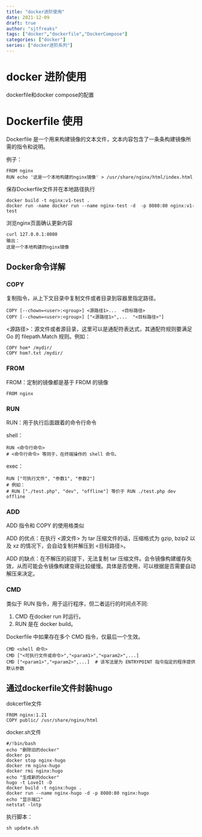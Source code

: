 ```yaml
---
title: "docker进阶使用"
date: 2021-12-09
draft: true
author: "sjtfreaks"
tags: ["docker","dockerfile","DockerCompose"]
categories: ["docker"]
series: ["docker进阶系列"]
---
```


# docker 进阶使用
dockerfile和docker compose的配置  
  
# Dockerfile 使用
Dockerfile 是一个用来构建镜像的文本文件，文本内容包含了一条条构建镜像所需的指令和说明。  
  
例子： 
  
    FROM nginx
    RUN echo '这是一个本地构建的nginx镜像' > /usr/share/nginx/html/index.html

保存Dockerfile文件并在本地路径执行  
  
    docker build -t nginx:v1-test .
    docker run -name docker run --name nginx-test -d  -p 8080:80 nginx:v1-test
  
浏览nginx页面确认更新内容  
  
    curl 127.0.0.1:8080
    输出：
    这是一个本地构建的nginx镜像

## Docker命令详解

### COPY
复制指令，从上下文目录中复制文件或者目录到容器里指定路径。  
  
    COPY [--chown=<user>:<group>] <源路径1>...  <目标路径>
    COPY [--chown=<user>:<group>] ["<源路径1>",...  "<目标路径>"]
  
<源路径>：源文件或者源目录，这里可以是通配符表达式，其通配符规则要满足 Go 的 filepath.Match 规则。例如：  
  
    COPY hom* /mydir/
    COPY hom?.txt /mydir/

### FROM
FROM：定制的镜像都是基于 FROM 的镜像  
  
    FROM nginx

### RUN
RUN：用于执行后面跟着的命令行命令
  
shell：  
  
    RUN <命令行命令>
    # <命令行命令> 等同于，在终端操作的 shell 命令。
  
exec：
  
    RUN ["可执行文件", "参数1", "参数2"]
    # 例如：
    # RUN ["./test.php", "dev", "offline"] 等价于 RUN ./test.php dev offline
### ADD
  
ADD 指令和 COPY 的使用格类似  
  
ADD 的优点：在执行 <源文件> 为 tar 压缩文件的话，压缩格式为 gzip, bzip2 以及 xz 的情况下，会自动复制并解压到 <目标路径>。  
  
ADD 的缺点：在不解压的前提下，无法复制 tar 压缩文件。会令镜像构建缓存失效，从而可能会令镜像构建变得比较缓慢。具体是否使用，可以根据是否需要自动解压来决定。  

### CMD
类似于 RUN 指令，用于运行程序，但二者运行的时间点不同:  
1. CMD 在docker run 时运行。
2. RUN 是在 docker build。  
  
Dockerfile 中如果存在多个 CMD 指令，仅最后一个生效。  
  
    CMD <shell 命令> 
    CMD ["<可执行文件或命令>","<param1>","<param2>",...] 
    CMD ["<param1>","<param2>",...]  # 该写法是为 ENTRYPOINT 指令指定的程序提供默认参数

## 通过dockerfile文件封装hugo
  
dokcerfile文件
  
    FROM nginx:1.21
    COPY public/ /usr/share/nginx/html
  
docker.sh文件  
  
    #/!bin/bash
    echo "删除旧的docker"
    docker ps
    docker stop nginx-hugo
    docker rm nginx-hugo
    docker rmi nginx:hugo
    echo "生成新的docker"
    hugo -t LoveIt -D
    docker build -t nginx:hugo .
    docker run --name nginx-hugo -d -p 8080:80 nginx:hugo
    echo "显示端口"
    netstat -lntp
  
执行脚本：
  
    sh update.sh

